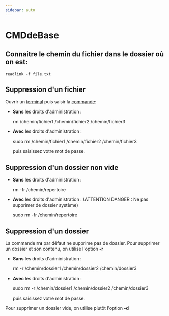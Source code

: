 ```yaml
---
sidebar: auto
---
```

# CMDdeBase
## Connaitre le chemin du fichier dans le dossier où on est:
```
readlink -f file.txt
```
## Suppression d'un fichier

Ouvrir un [terminal](https://doc.ubuntu-fr.org/terminal "terminal") puis saisir la [commande](https://doc.ubuntu-fr.org/commande_shell "commande_shell"):

-   **Sans** les droits d'administration :

    rm /chemin/fichier1 /chemin/fichier2 /chemin/fichier3

-   **Avec** les droits d'administration :

    sudo rm /chemin/fichier1 /chemin/fichier2 /chemin/fichier3

    puis saisissez votre mot de passe.

## Suppression d'un dossier non vide

-   **Sans** les droits d'administration :

    rm -fr /chemin/repertoire

-   **Avec** les droits d'administration : (ATTENTION DANGER : Ne pas supprimer de dossier système)

    sudo rm -fr /chemin/repertoire

## Suppression d'un dossier

La commande **rm** par défaut ne supprime pas de dossier. Pour supprimer un dossier et son contenu, on utilise l'option **-r**

-   **Sans** les droits d'administration :

    rm -r /chemin/dossier1 /chemin/dossier2 /chemin/dossier3

-   **Avec** les droits d'administration :

    sudo rm -r /chemin/dossier1 /chemin/dossier2 /chemin/dossier3

    puis saisissez votre mot de passe.

Pour supprimer un dossier vide, on utilise plutôt l'option **-d**